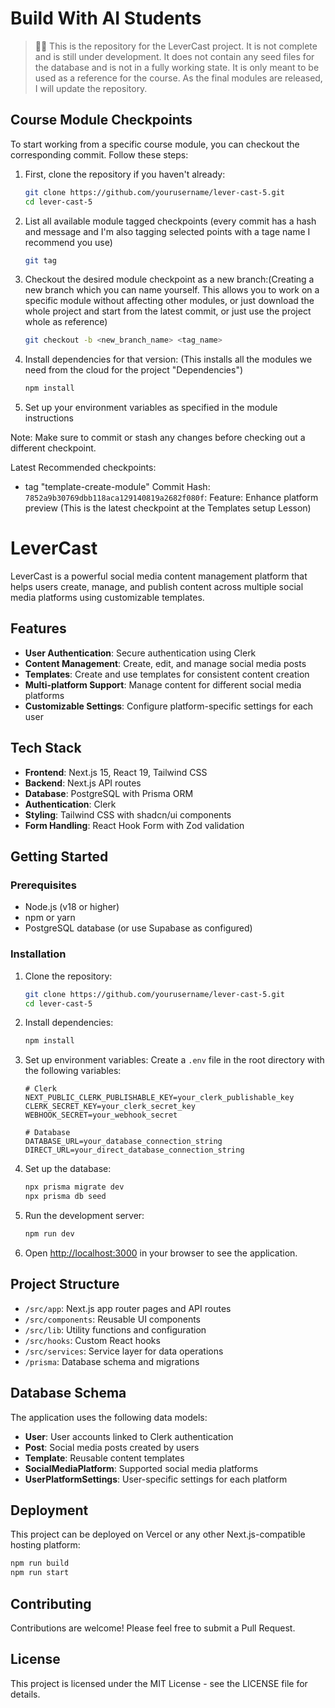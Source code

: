 
# Build With AI Students

> 👩‍🎓 This is the repository for the LeverCast project. It is not complete and is still under development. It does not contain any seed files for the database and is not in a fully working state. It is only meant to be used as a reference for the course. As the final modules are released, I will update the repository.


## Course Module Checkpoints

To start working from a specific course module, you can checkout the corresponding commit. Follow these steps:

1. First, clone the repository if you haven't already:
   ```bash
   git clone https://github.com/yourusername/lever-cast-5.git
   cd lever-cast-5
   ```

2. List all available module tagged checkpoints (every commit has a hash and message and I'm also tagging selected points with a tage name I recommend you use)
   ```bash
   git tag
   ```

3. Checkout the desired module checkpoint as a new branch:(Creating a new branch which you can name yourself. This allows you to work on a specific module without affecting other modules, or just download the whole project and start from the latest commit, or just use the project whole as reference)
   ```bash
   git checkout -b <new_branch_name> <tag_name>
   ```

4. Install dependencies for that version: (This installs all the modules we need from the cloud for the project "Dependencies")
   ```bash
   npm install
   ```

5. Set up your environment variables as specified in the module instructions

Note: Make sure to commit or stash any changes before checking out a different checkpoint.

Latest Recommended checkpoints:
- tag "template-create-module" Commit Hash: `7852a9b30769dbb118aca129140819a2682f080f`: Feature: Enhance platform preview (This is the latest checkpoint at the Templates setup Lesson)

# LeverCast

LeverCast is a powerful social media content management platform that helps users create, manage, and publish content across multiple social media platforms using customizable templates.

## Features

- **User Authentication**: Secure authentication using Clerk
- **Content Management**: Create, edit, and manage social media posts
- **Templates**: Create and use templates for consistent content creation
- **Multi-platform Support**: Manage content for different social media platforms
- **Customizable Settings**: Configure platform-specific settings for each user

## Tech Stack

- **Frontend**: Next.js 15, React 19, Tailwind CSS
- **Backend**: Next.js API routes
- **Database**: PostgreSQL with Prisma ORM
- **Authentication**: Clerk
- **Styling**: Tailwind CSS with shadcn/ui components
- **Form Handling**: React Hook Form with Zod validation

## Getting Started

### Prerequisites

- Node.js (v18 or higher)
- npm or yarn
- PostgreSQL database (or use Supabase as configured)

### Installation

1. Clone the repository:
   ```bash
   git clone https://github.com/yourusername/lever-cast-5.git
   cd lever-cast-5
   ```

2. Install dependencies:
   ```bash
   npm install
   ```

3. Set up environment variables:
   Create a `.env` file in the root directory with the following variables:
   ```
   # Clerk
   NEXT_PUBLIC_CLERK_PUBLISHABLE_KEY=your_clerk_publishable_key
   CLERK_SECRET_KEY=your_clerk_secret_key
   WEBHOOK_SECRET=your_webhook_secret

   # Database
   DATABASE_URL=your_database_connection_string
   DIRECT_URL=your_direct_database_connection_string
   ```

4. Set up the database:
   ```bash
   npx prisma migrate dev
   npx prisma db seed
   ```

5. Run the development server:
   ```bash
   npm run dev
   ```

6. Open [http://localhost:3000](http://localhost:3000) in your browser to see the application.

## Project Structure

- `/src/app`: Next.js app router pages and API routes
- `/src/components`: Reusable UI components
- `/src/lib`: Utility functions and configuration
- `/src/hooks`: Custom React hooks
- `/src/services`: Service layer for data operations
- `/prisma`: Database schema and migrations

## Database Schema

The application uses the following data models:

- **User**: User accounts linked to Clerk authentication
- **Post**: Social media posts created by users
- **Template**: Reusable content templates
- **SocialMediaPlatform**: Supported social media platforms
- **UserPlatformSettings**: User-specific settings for each platform

## Deployment

This project can be deployed on Vercel or any other Next.js-compatible hosting platform:

```bash
npm run build
npm run start
```

## Contributing

Contributions are welcome! Please feel free to submit a Pull Request.

## License

This project is licensed under the MIT License - see the LICENSE file for details.
